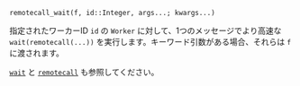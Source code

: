 ```
remotecall_wait(f, id::Integer, args...; kwargs...)
```

指定されたワーカーID `id` の `Worker` に対して、1つのメッセージでより高速な `wait(remotecall(...))` を実行します。キーワード引数がある場合、それらは `f` に渡されます。

[`wait`](@ref) と [`remotecall`](@ref) も参照してください。
